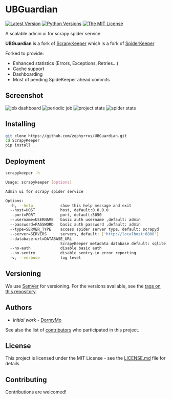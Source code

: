 # UBGuardian

[![Latest Version](http://img.shields.io/pypi/v/SpiderKeeper.svg)](https://pypi.python.org/pypi/SpiderKeeper)
[![Python Versions](http://img.shields.io/pypi/pyversions/SpiderKeeper.svg)](https://pypi.python.org/pypi/SpiderKeeper)
[![The MIT License](http://img.shields.io/badge/license-MIT-blue.svg)](https://github.com/DormyMo/SpiderKeeper/blob/master/LICENSE)
   
A scalable admin ui for scrapy spider service 

**UBGuardian** is a fork of [ScrapyKeeper](https://github.com/fliot/ScrapyKeeper) which is a fork of [SpiderKeeper](https://github.com/DormyMo/SpiderKeeper)

Forked to provide:
  - Enhanced statistics (Errors, Exceptions, Retries...)
  - Cache support
  - Dashboarding
  - Most of pending SpideKeeper ahead commits

## Screenshot
![job dashboard](https://github.com/Zephyrrus/UBGuardian/raw/master/screenshot/screenshot_1.png)
![periodic job](https://github.com/Zephyrrus/UBGuardian/raw/master/screenshot/screenshot_2.1.png)
![project stats](https://github.com/Zephyrrus/UBGuardian/raw/master/screenshot/screenshot_3.png)
![spider stats](https://github.com/Zephyrrus/UBGuardian/raw/master/screenshot/screenshot_4.png)

## Installing
```sh
git clone https://github.com/zephyrrus/UBGuardian.git
cd ScrapyKeeper
pip install .
```

## Deployment
```sh
scrapykeeper -h

Usage: scrapykeeper [options]

Admin ui for scrapy spider service

Options:
  -h, --help            show this help message and exit
  --host=HOST           host, default:0.0.0.0
  --port=PORT           port, default:5050
  --username=USERNAME   basic auth username ,default: admin
  --password=PASSWORD   basic auth password ,default: admin
  --type=SERVER_TYPE    access spider server type, default: scrapyd
  --server=SERVERS      servers, default: ['http://localhost:6800']
  --database-url=DATABASE_URL
                        ScrapyKeeper metadata database default: sqlite://./ScrapyKeeper.db
  --no-auth             disable basic auth
  --no-sentry           disable sentry.io error reporting
  -v, --verbose         log level
```

## Versioning

We use [SemVer](http://semver.org/) for versioning. For the versions available, see the [tags on this repository](https://github.com/zephyrrus/UBGuardian/tags). 

## Authors

- *Initial work* - [DormyMo](https://github.com/DormyMo)

See also the list of [contributors](https://github.com/DormyMo/SpiderKeeper/contributors) who participated in this project.

## License

This project is licensed under the MIT License - see the [LICENSE.md](LICENSE.md) file for details

## Contributing

Contributions are welcomed!

